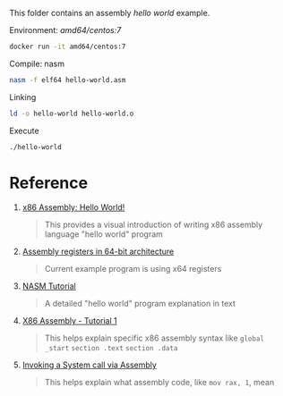 This folder contains an assembly *hello world* example.

Environment: *amd64/centos:7*

``` bash
docker run -it amd64/centos:7
```

Compile: nasm

``` bash
nasm -f elf64 hello-world.asm
```

Linking

``` bash
ld -o hello-world hello-world.o
```

Execute

``` bash
./hello-world
```


# Reference 

1. [x86 Assembly: Hello World!](https://www.youtube.com/watch?v=HgEGAaYdABA)

    > This provides a visual introduction of writing x86 assembly language "hello world" program

2. [Assembly registers in 64-bit architecture](https://stackoverflow.com/questions/20637569/assembly-registers-in-64-bit-architecture#answer-20637866)

    > Current example program is using x64 registers

3. [NASM Tutorial](https://cs.lmu.edu/~ray/notes/nasmtutorial/)

    > A detailed "hello world" program explanation in text


4. [X86 Assembly - Tutorial 1](https://pixelclear.github.io/technical/post/2021/01/02/x86-Assembly-tutorial-part1.html)

    > This helps explain specific x86 assembly syntax like `global _start` `section .text` `section .data`


5. [Invoking a System call via Assembly](https://medium.com/@jain.sm/invoking-a-system-call-via-assembly-84c9f8832105)

   > This helps explain what assembly code, like `mov rax, 1`, mean

